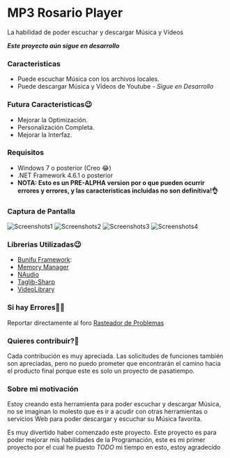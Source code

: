 # MP3 Rosario Player
La habilidad de poder escuchar y descargar Música y Vídeos

***Este proyecto aún sigue en desarrollo***

### Caracteristicas
- Puede escuchar Música con los archivos locales.
- Puede descargar Música y Vídeos de Youtube - *Sigue en Desarrollo*

### Futura Caracteristicas😉
- Mejorar la Optimización.
- Personalización Completa.
- Mejorar la Interfaz.

### Requisitos
- Windows 7 o posterior (Creo 😂)
- .NET Framework 4.6.1 o posterior
-  **NOTA: Esto es un PRE-ALPHA version por o que pueden ocurrir errores y errores, y las caracteristicas incluidas no son definitiva!👌**

### Captura de Pantalla
![Screenshots1](https://user-images.githubusercontent.com/46900196/65837590-4aa1d580-e2c7-11e9-8c7a-2b8abec128f0.PNG)
![Screenshots2](https://user-images.githubusercontent.com/46900196/65837919-e6811080-e2ca-11e9-8150-3f3d5bfdc642.PNG)
![Screenshots3](https://user-images.githubusercontent.com/46900196/65837926-fac50d80-e2ca-11e9-869d-49b2d605cf9e.PNG)
![Screenshots4](https://user-images.githubusercontent.com/46900196/65837937-17f9dc00-e2cb-11e9-9acb-e84a36fde461.PNG)

### Librerias Utilizadas😉
- [Bunifu Framework](https://bunifuframework.com/):
- [Memory Manager](https://www.youtube.com/channel/UCT-EOg1X4oNcWLli8uAzcfw)
- [NAudio](https://github.com/SjB/NAudio)
- [Taglib-Sharp](https://github.com/mono/taglib-sharp)
- [VideoLibrary](https://github.com/i3arnon/libvideo)

### Si hay Errores🤷‍♂️
Reportar directamente al foro [Rasteador de Problemas](https://github.com/Victor1890/Reproductor_M-sica/issues)

### Quieres contribuir?🤔
Cada contribución es muy apreciada. Las solicitudes de funciones también son apreciadas, pero no puedo prometer que encontrarán el camino hacia el producto final porque este es solo un proyecto de pasatiempo.

### Sobre mi motivación
Estoy creando esta herramienta para poder escuchar y descargar Música, no se imaginan lo molesto que es ir a acudir con otras herramientas o servicios Web para poder descargar y escuchar su Música favorita.

Es muy divertido haber comenzado este proyecto. Este proyecto es para poder mejorar mis habilidades de la Programación, este es mi primer proyecto por el cual he puesto *TODO* mi tiempo en esto, estoy agradecido

